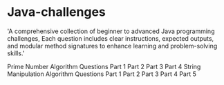 # Java-challenges
'A comprehensive collection of beginner to advanced Java programming challenges, Each question includes clear instructions, expected outputs, and modular method signatures to enhance learning and problem-solving skills.'

Prime Number Algorithm Questions
Part 1
Part 2
Part 3
Part 4
String Manipulation Algorithm Questions
Part 1
Part 2
Part 3
Part 4
Part 5
